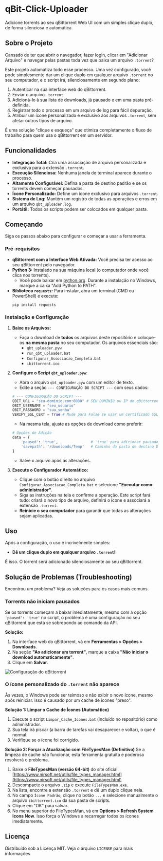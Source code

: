 # qBit-Click-Uploader 

Adicione torrents ao seu qBittorrent Web UI com um simples clique duplo, de forma silenciosa e automática.

## Sobre o Projeto

Cansado de ter que abrir o navegador, fazer login, clicar em "Adicionar Arquivo" e navegar pelas pastas toda vez que baixa um arquivo `.torrent`?

Este projeto automatiza todo esse processo. Uma vez configurado, você pode simplesmente dar um clique duplo em qualquer arquivo `.torrent` no seu computador, e o script irá, silenciosamente em segundo plano:

1.  Autenticar na sua interface web do qBittorrent.
2.  Enviar o arquivo `.torrent`.
3.  Adicioná-lo à sua lista de downloads, já pausado e em uma pasta pré-definida.
4.  Registrar todo o processo em um arquivo de log para fácil depuração.
5.  Atribuir um ícone personalizado e exclusivo aos arquivos `.torrent`, sem afetar outros tipos de arquivo.

É uma solução "clique e esqueça" que otimiza completamente o fluxo de trabalho para quem usa o qBittorrent em um servidor.

## Funcionalidades

* **Integração Total:** Cria uma associação de arquivo personalizada e exclusiva para a extensão `.torrent`.
* **Execução Silenciosa:** Nenhuma janela de terminal aparece durante o processo.
* **Altamente Configurável:** Defina a pasta de destino padrão e se os torrents devem começar pausados.
* **Ícone Personalizado:** Define um ícone exclusivo para arquivos `.torrent`.
* **Sistema de Log:** Mantém um registro de todas as operações e erros em um arquivo `qbt_uploader.log`.
* **Portátil:** Todos os scripts podem ser colocados em qualquer pasta.

##  Começando

Siga os passos abaixo para configurar e começar a usar a ferramenta.

### Pré-requisitos

* **qBittorrent com a Interface Web Ativada:** Você precisa ter acesso ao seu qBittorrent pelo navegador.
* **Python 3:** Instalado na sua máquina local (o computador onde você clica nos torrents).
    * Você pode baixar em [python.org](https://www.python.org/downloads/). Durante a instalação no Windows, marque a caixa "Add Python to PATH".
* **Biblioteca `requests`:** Para instalar, abra um terminal (CMD ou PowerShell) e execute:
    ```sh
    pip install requests
    ```

### Instalação e Configuração

1.  **Baixe os Arquivos:**
    * Faça o download de **todos** os arquivos deste repositório e coloque-os **na mesma pasta** no seu computador. Os arquivos essenciais são:
        * `qbt_uploader.pyw`
        * `run_qbt_uploader.bat`
        * `Configurar_Associacao_Completa.bat`
        * `ibittorrent.ico`

2.  **Configure o Script `qbt_uploader.pyw`:**
    * Abra o arquivo `qbt_uploader.pyw` com um editor de texto.
    * Edite a seção `--- CONFIGURAÇÃO DO SCRIPT ---` com seus dados:

    ```python
    # --- CONFIGURAÇÃO DO SCRIPT ---
    QBIT_URL = "seu-dominio.com:8080" # SEU DOMÍNIO ou IP do qBittorrent, SEM http://
    QBIT_USERNAME = "seu_usuario"
    QBIT_PASSWORD = "sua_senha"
    VERIFY_SSL_CERT = True # Mude para False se usar um certificado SSL auto-assinado
    ```
    * Na mesma tela, ajuste as opções de download como preferir:
    ```python
    # Opções de Adição
    data = {
        'paused': 'true',               # 'true' para adicionar pausado, 'false' para iniciar imediatamente
        'savepath': '/downloads/Temp'   # Caminho da pasta de destino DENTRO DO SERVIDOR/DOCKER
    }
    ```
    * Salve o arquivo após as alterações.

3.  **Execute o Configurador Automático:**
    * Clique com o botão direito no arquivo `Configurar_Associacao_Completa.bat` e selecione **"Executar como administrador"**.
    * Siga as instruções na tela e confirme a operação. Este script fará tudo: criará o novo tipo de arquivo, definirá o ícone e associará a extensão `.torrent`.
    * **Reinicie o seu computador** para garantir que todas as alterações sejam aplicadas.

##  Uso

Após a configuração, o uso é incrivelmente simples:

* **Dê um clique duplo em qualquer arquivo `.torrent`!**

É isso. O torrent será adicionado silenciosamente ao seu qBittorrent.

##  Solução de Problemas (Troubleshooting)

Encontrou um problema? Veja as soluções para os casos mais comuns.

### Torrents não iniciam pausados

Se os torrents começam a baixar imediatamente, mesmo com a opção `'paused': 'true'` no script, o problema é uma configuração no seu qBittorrent que está se sobrepondo ao comando da API.

**Solução:**
1.  Na interface web do qBittorrent, vá em **Ferramentas > Opções > Downloads**.
2.  Na seção **"Ao adicionar um torrent"**, marque a caixa **"Não iniciar o download automaticamente"**.
3.  Clique em **Salvar**.

![Configuração do qBittorrent](https://i.imgur.com/xJASSVW.png)


### O ícone personalizado do `.torrent` não aparece

Às vezes, o Windows pode ser teimoso e não exibir o novo ícone, mesmo após reiniciar. Isso é causado por um cache de ícones "preso".

**Solução 1: Limpar o Cache de Ícones (Automático)**
1.  Execute o script `Limpar_Cache_Icones.bat` (incluído no repositório) como administrador.
2.  Sua tela irá piscar (a barra de tarefas vai desaparecer e voltar), o que é normal.
3.  Verifique se o ícone foi corrigido.

**Solução 2: Forçar a Atualização com FileTypesMan (Definitivo)**
Se a limpeza de cache não funcionar, esta ferramenta gratuita e poderosa resolverá o problema.

1.  Baixe o **FileTypesMan (versão 64-bit)** do site oficial: [https://www.nirsoft.net/utils/file_types_manager.html](https://www.nirsoft.net/utils/file_types_manager.html)
2.  Descompacte o arquivo `.zip` e execute `FileTypesMan.exe`.
3.  Na lista, encontre a extensão `.torrent` e dê um duplo clique nela.
4.  No campo `Ícone Padrão`, clique no botão `...` e selecione manualmente o arquivo `ibittorrent.ico` da sua pasta de scripts.
5.  Clique em "OK" para salvar.
6.  No menu superior do FileTypesMan, vá em **Options > Refresh System Icons Now**. Isso força o Windows a recarregar todos os ícones imediatamente.

##  Licença

Distribuído sob a Licença MIT. Veja o arquivo `LICENSE` para mais informações.
